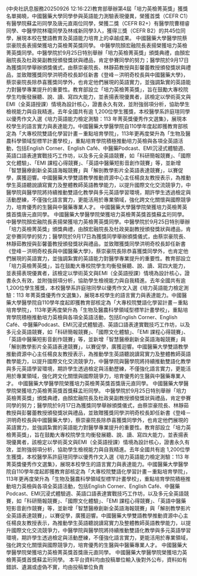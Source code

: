 (中央社訊息服務20250926 12:16:22)教育部舉辦第4屆「培力英檢菁英獎」獲獎名單揭曉，中國醫藥大學同學參與英語能力測驗表現優異，榮獲首獎（CEFR C1）有醫學院蘇孟珩同學及唐元直兩位同學，榮獲二獎（CEFR B2+）有醫學院曹栩睿同學、中醫學院林瓏同學及林彧新同學3人，獲得三獎（CEFR B2）的共45位同學，展現本校在雙語教育及英語能力培育上的卓越成果。  中國醫藥大學醫學院蔡崇豪院長表揚榮獲培力英檢菁英獎同學。  中醫學院顏宏融院長表揚榮獲培力英檢菁英獎同學。中醫學院於9月25日特別舉辦「培力英檢菁英獎」頒獎典禮，由顏宏融院長及杜政昊副教授頒發獎狀與禮品，肯定參賽同學的努力；醫學院於9月17日為獲獎同學舉辦頒獎儀式，由蔡崇豪院長、林靜茹教授與彭馨蕾教授頒發獎狀與禮品，並致贈獲獎同學洪明奇校長卸任新書《登峰－洪明奇校長與中國醫藥大學》，蔡崇豪院長除恭喜獲獎同學外，也肯定他們展現的英語實力，並強調紮實的英語能力對醫學專業提升的重要性。教育部設立「培力英檢菁英獎」，旨在鼓勵大專校院學生均衡發展聽、說、讀、寫四大能力，並表揚表現優異者，該檢定以學術英文與EMI（全英語授課）情境為設計核心，證書永久有效，並附強弱項分析，協助學生檢視能力與自我精進。去年全國共有逾 1,200位學生獲獎，本校醫學系許庭瑄同學以優秀作文入選《培力英語能力檢定測驗：113 年菁英獎優秀作文選集》，展現本校學生的語言實力與表達能力。中國醫藥大學醫學院自110學年度起即獲教育部核定為「大專校院雙語化學習計畫－重點培育學院」，113年更再度榮升為「生物及醫農科學領域型標竿計畫學校」，重點培育學院積極推動培力英檢與各項全英語活動，包括English Corner、English Café、中醫藥Podcast、EMI沉浸式體驗週、英語口語表達實戰技巧工作坊，以及多元全英語競賽，如「科研簡報競賽」、「國際文化體驗」、「EMI 課程心得競賽」、「英語中醫藥短影音創作競賽」等，並新增「智慧醫療創新全英語海報競賽」與「解剖教學影片全英語表達競賽」，以賽促學，廣獲迴響。中國醫藥大學雙語教學推動資源中心主任楊良友教授表示，為推動學生英語聽說讀寫實力及整體教師英語教學能力，以提升國際文化交流競爭力，中醫學院與醫學院將持續推動雙語化教學與多元英語學習環境，期許學生透過檢定與活動歷練，不僅強化語言實力，更能活用於專業領域，強化跨文化關懷與國際競爭力，培育優秀的生醫與中醫藥專業人才。  中國醫藥大學醫學院榮獲培力英檢菁英獎首獎唐元直同學。  中國醫藥大學醫學院榮獲培力英檢菁英獎首獎蘇孟珩同學。
  中醫學院顏宏融院長表揚榮獲培力英檢菁英獎同學。中醫學院於9月25日特別舉辦「培力英檢菁英獎」頒獎典禮，由顏宏融院長及杜政昊副教授頒發獎狀與禮品，肯定參賽同學的努力；醫學院於9月17日為獲獎同學舉辦頒獎儀式，由蔡崇豪院長、林靜茹教授與彭馨蕾教授頒發獎狀與禮品，並致贈獲獎同學洪明奇校長卸任新書《登峰－洪明奇校長與中國醫藥大學》，蔡崇豪院長除恭喜獲獎同學外，也肯定他們展現的英語實力，並強調紮實的英語能力對醫學專業提升的重要性。教育部設立「培力英檢菁英獎」，旨在鼓勵大專校院學生均衡發展聽、說、讀、寫四大能力，並表揚表現優異者，該檢定以學術英文與EMI（全英語授課）情境為設計核心，證書永久有效，並附強弱項分析，協助學生檢視能力與自我精進。去年全國共有逾 1,200位學生獲獎，本校醫學系許庭瑄同學以優秀作文入選《培力英語能力檢定測驗：113 年菁英獎優秀作文選集》，展現本校學生的語言實力與表達能力。中國醫藥大學醫學院自110學年度起即獲教育部核定為「大專校院雙語化學習計畫－重點培育學院」，113年更再度榮升為「生物及醫農科學領域型標竿計畫學校」，重點培育學院積極推動培力英檢與各項全英語活動，包括English Corner、English Café、中醫藥Podcast、EMI沉浸式體驗週、英語口語表達實戰技巧工作坊，以及多元全英語競賽，如「科研簡報競賽」、「國際文化體驗」、「EMI 課程心得競賽」、「英語中醫藥短影音創作競賽」等，並新增「智慧醫療創新全英語海報競賽」與「解剖教學影片全英語表達競賽」，以賽促學，廣獲迴響。中國醫藥大學雙語教學推動資源中心主任楊良友教授表示，為推動學生英語聽說讀寫實力及整體教師英語教學能力，以提升國際文化交流競爭力，中醫學院與醫學院將持續推動雙語化教學與多元英語學習環境，期許學生透過檢定與活動歷練，不僅強化語言實力，更能活用於專業領域，強化跨文化關懷與國際競爭力，培育優秀的生醫與中醫藥專業人才。  中國醫藥大學醫學院榮獲培力英檢菁英獎首獎唐元直同學。  中國醫藥大學醫學院榮獲培力英檢菁英獎首獎蘇孟珩同學。
中醫學院於9月25日特別舉辦「培力英檢菁英獎」頒獎典禮，由顏宏融院長及杜政昊副教授頒發獎狀與禮品，肯定參賽同學的努力；醫學院於9月17日為獲獎同學舉辦頒獎儀式，由蔡崇豪院長、林靜茹教授與彭馨蕾教授頒發獎狀與禮品，並致贈獲獎同學洪明奇校長卸任新書《登峰－洪明奇校長與中國醫藥大學》，蔡崇豪院長除恭喜獲獎同學外，也肯定他們展現的英語實力，並強調紮實的英語能力對醫學專業提升的重要性。教育部設立「培力英檢菁英獎」，旨在鼓勵大專校院學生均衡發展聽、說、讀、寫四大能力，並表揚表現優異者，該檢定以學術英文與EMI（全英語授課）情境為設計核心，證書永久有效，並附強弱項分析，協助學生檢視能力與自我精進。去年全國共有逾 1,200位學生獲獎，本校醫學系許庭瑄同學以優秀作文入選《培力英語能力檢定測驗：113 年菁英獎優秀作文選集》，展現本校學生的語言實力與表達能力。中國醫藥大學醫學院自110學年度起即獲教育部核定為「大專校院雙語化學習計畫－重點培育學院」，113年更再度榮升為「生物及醫農科學領域型標竿計畫學校」，重點培育學院積極推動培力英檢與各項全英語活動，包括English Corner、English Café、中醫藥Podcast、EMI沉浸式體驗週、英語口語表達實戰技巧工作坊，以及多元全英語競賽，如「科研簡報競賽」、「國際文化體驗」、「EMI 課程心得競賽」、「英語中醫藥短影音創作競賽」等，並新增「智慧醫療創新全英語海報競賽」與「解剖教學影片全英語表達競賽」，以賽促學，廣獲迴響。中國醫藥大學雙語教學推動資源中心主任楊良友教授表示，為推動學生英語聽說讀寫實力及整體教師英語教學能力，以提升國際文化交流競爭力，中醫學院與醫學院將持續推動雙語化教學與多元英語學習環境，期許學生透過檢定與活動歷練，不僅強化語言實力，更能活用於專業領域，強化跨文化關懷與國際競爭力，培育優秀的生醫與中醫藥專業人才。  中國醫藥大學醫學院榮獲培力英檢菁英獎首獎唐元直同學。  中國醫藥大學醫學院榮獲培力英檢菁英獎首獎蘇孟珩同學。
本平台資料均由投稿單位輸入後對外公布，資料如有錯誤、遺漏或虛偽不實，均由投稿單位負責